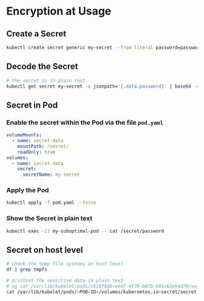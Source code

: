 # Encryption at Usage

## Create a Secret

```bash
kubectl create secret generic my-secret --from-literal password=password123
```

## Decode the Secret

```bash
# the secret is in plain text
kubectl get secret my-secret -o jsonpath='{.data.password}' | base64 -d
```

## Secret in Pod

### Enable the secret within the Pod via the file `pod.yaml`

```yaml
volumeMounts:
  - name: secret-data
    mountPath: /secret/
    readOnly: true
volumes:
  - name: secret-data
    secret:
      secretName: my-secret
```

### Apply the Pod

```bash
kubectl apply -f pod.yaml --force
```

### Show the Secret in plain text

```bash
kubectl exec -it my-suboptimal-pod -- cat /secret/password
```

## Secret on host level

```bash
# check the temp file systems on host level
df | grep tmpfs

# printout the sensitive data in plain text
# eg cat /var/lib/kubelet/pods/c61079ab-eed7-4f79-b87b-b01c62e54d70/volumes/kubernetes.io~secret/secret-data/password
cat /var/lib/kubelet/pods/<POD-ID>/volumes/kubernetes.io~secret/secret-data/password
```
